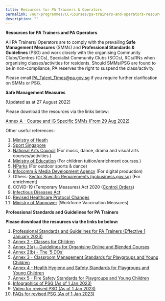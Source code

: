 ```yaml
---
title: Resources for PA Trainers & Operators
permalink: /our-programmes/CC-Courses/pa-trainers-and-operators-resources/
description: ""
---
```

**Resources for PA Trainers and PA Operators**

All PA Trainers/ Operators are to comply with the prevailing **Safe Management Measures** (SMMs) and **Professional Standards & Guidelines** (PSG) and work closely with the organising Community Clubs/Centres (CCs), Specialist Community Clubs (SCCs), RCs/RNs when organising classes/activities for residents. Should SMMs/PSG are found to be in non-compliance, PA reserves the right to suspend the class/activity.

Please email [](http://PA_Talent_Times@pa.gov.sg/)[PA\_Talent\_Times@pa.gov.sg](mailto:PA_Talent_Times@pa.gov.sg) if you require further clarification on SMMs or PSG.

**Safe Management Measures**

[Updated as at 27 August 2022]

Please download the resources via the links below:

[Annex A - Course and IG Specific SMMs (From 29 Aug 2022)](/files/Safe%20Management%20Measures/Annex%20A-CourseIGSpecificSMMs%20(29%20Aug%202022).pdf)
 

Other useful references:

1. [Ministry of Heath](https://www.moh.gov.sg/)
2. [Sport Singapore](https://www.sportsingapore.gov.sg/COVID19/Safe-Management-Measures)
3. [National Arts Council](https://www.nac.gov.sg/support/covid-19/safe-management-measures-smms) (For music, dance, drama and visual arts courses/activities.)
4. [Ministry of Education](https://www.moe.gov.sg/faqs-covid-19-infection) (For children tuition/enrichment courses.)
5. [NParks](https://www.nparks.gov.sg/noticeboard) (For outdoor sports & dance)
6. [Infocomm & Media Development Agency](https://www.imda.gov.sg/news-and-events/Media-Room/Media-Releases/2020/Advisories-on-COVID-19-Situation) (For digital production)
7. Others: [Sector Specific Requirements (gobusiness.gov.sg)](https://www.gobusiness.gov.sg/safemanagement/sector/) (For enrichment)
8. COVID-19 (Temporary Measures) Act 2020 ([Control Orders](https://sso.agc.gov.sg/Act/COVID19TMA2020))
9. [Infectious Diseases Act](https://sso.agc.gov.sg/Act/IDA1976)
10. [Revised Healthcare Protocol Changes](https://www.covid.gov.sg/)
11. [Ministry of Manpower](https://www.mom.gov.sg/covid-19/requirements-for-safe-management-measures) (Workforce Vaccination Measures)


**Professional Standards and Guidelines for PA Trainers**

**Please download the resources via the links be below:**

1. [Professional Standards and Guidelines for PA Trainers (Effective 1 January 2023)](/files/Our%20Programmes/CC%20Courses/PSG%20for%20PA%20Trainers/(01)%20Professional%20Standards%20and%20Guidelines%20for%20PA%20Trainers%20(Effective%201%20Jan%202023)%20(1).pdf)
2. [Annex 2 - Classes for Children](/files/Our%20Programmes/CC%20Courses/PSG%20for%20PA%20Trainers/(02)%20Annex%202%20-%20Classes%20for%20Children.pdf)
3. [Annex 2(a) - Guidelines for Organising Online and Blended Courses](/files/Our%20Programmes/CC%20Courses/PSG%20for%20PA%20Trainers/(03)%20Annex%202(a)%20-%20Guidelines%20for%20Online%20Courses.pdf)
4. [Annex 2(b) - The '5 DOs'](/files/Our%20Programmes/CC%20Courses/PSG%20for%20PA%20Trainers/(04)%20Annex%202(b)%20-%20The%20'5%20DOs'.pdf)
5. [Annex 3 - Classroom Management Standards for Playgroups and Young Children ](/files/Our%20Programmes/CC%20Courses/PSG%20for%20PA%20Trainers/(05)%20Annex%203%20-%20Classroom%20Management%20Standards%20for%20Playgroups.pdf)
6. [Annex 4 - Health Hygiene and Safety Standards for Playgroups and Young Children ](/files/Our%20Programmes/CC%20Courses/PSG%20for%20PA%20Trainers/(06)%20Annex%204%20-%20Health%20Hygiene%20and%20Safety%20Standards%20for%20Playgroups%20and%20Young%20Children.pdf)
7. [Annex 5 - Fire Safety Standards for Playgroups and Young Children](/files/Our%20Programmes/CC%20Courses/PSG%20for%20PA%20Trainers/(07)%20Annex%205%20-%20Fire%20Safety%20Standards%20for%20Playgroups%20and%20Young%20Children.pdf)
8. [Infographics of PSG (As of 1 Jan 2023)](/files/Our%20Programmes/CC%20Courses/PSG%20for%20PA%20Trainers/(11)%20Presentation%20Slides%20for%20revised%20PSG%20(updated%206%20Jan%202023).pdf)
9.  [Video for revised PSG (As of 1 Jan 2023)](https://go.gov.sg/revisedpsgvideo)
10. [FAQs for revised PSG (As of 1 Jan 2023)]([](/files/Our%20Programmes/CC%20Courses/PSG%20for%20PA%20Trainers/Frequently%20Asked%20Questions%20for%20PA%20TrainersOperators%20-%20PSG%20(27%20Dec%202022).pdf))